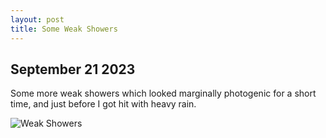 ```yaml
---
layout: post
title: Some Weak Showers
---
```

## September 21 2023
<p>Some more weak showers which looked marginally photogenic for a short time, and just before I got hit with heavy rain.</p>
<img src="/assets/images/blog/P1040106.jpg" alt="Weak Showers">
